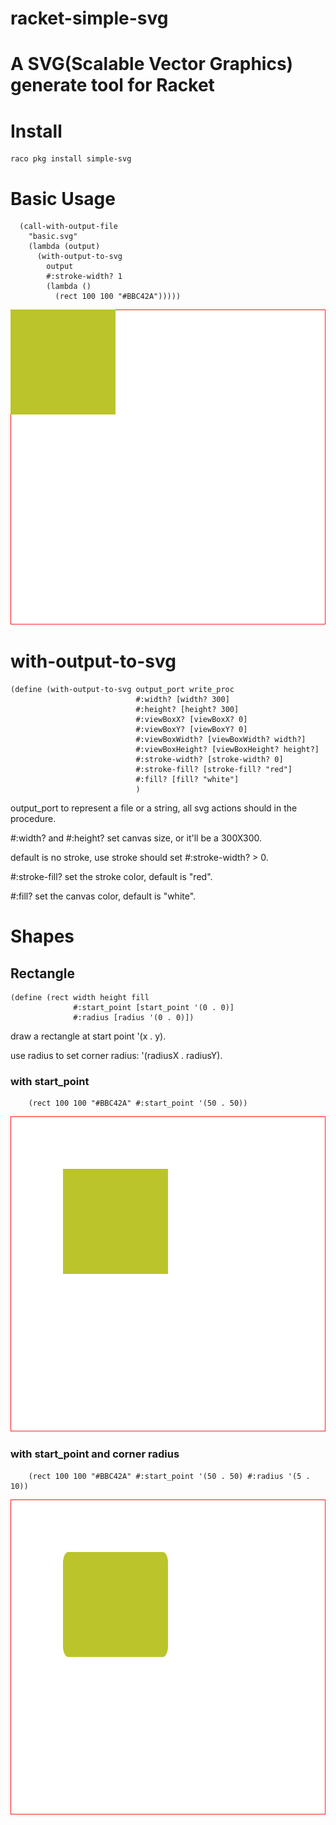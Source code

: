 # racket-simple-svg

A SVG(Scalable Vector Graphics) generate tool for Racket
==================

# Install
    raco pkg install simple-svg

# Basic Usage
```racket
  (call-with-output-file
    "basic.svg"
    (lambda (output)
      (with-output-to-svg
        output
        #:stroke-width? 1
        (lambda ()
          (rect 100 100 "#BBC42A")))))
```
![ScreenShot](simple-svg/showcase/shapes/rect/rect.svg)

# with-output-to-svg
```racket
(define (with-output-to-svg output_port write_proc
                            #:width? [width? 300]
                            #:height? [height? 300]
                            #:viewBoxX? [viewBoxX? 0]
                            #:viewBoxY? [viewBoxY? 0]
                            #:viewBoxWidth? [viewBoxWidth? width?]
                            #:viewBoxHeight? [viewBoxHeight? height?]
                            #:stroke-width? [stroke-width? 0]
                            #:stroke-fill? [stroke-fill? "red"]
                            #:fill? [fill? "white"]
                            )
```

  output_port to represent a file or a string, all svg actions should in the procedure.
  
  #:width? and #:height? set canvas size, or it'll be a 300X300.

  default is no stroke, use stroke should set #:stroke-width? > 0.

  #:stroke-fill? set the stroke color, default is "red".

  #:fill? set the canvas color, default is "white".
# Shapes

## Rectangle

```racket
(define (rect width height fill
              #:start_point [start_point '(0 . 0)]
              #:radius [radius '(0 . 0)])
```

  draw a rectangle at start point '(x . y).

  use radius to set corner radius: '(radiusX . radiusY).

### with start_point
```racket
    (rect 100 100 "#BBC42A" #:start_point '(50 . 50))
```
![ScreenShot](simple-svg/showcase/shapes/rect/rect_y.svg)

### with start_point and corner radius
```racket
    (rect 100 100 "#BBC42A" #:start_point '(50 . 50) #:radius '(5 . 10))
```
![ScreenShot](simple-svg/showcase/shapes/rect/rect_radius.svg)

